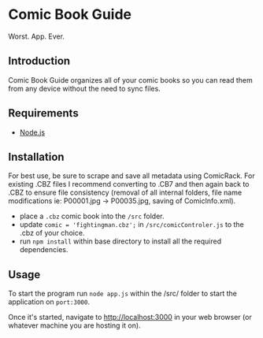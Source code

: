 # Comic Book Guide
Worst. App. Ever.

## Introduction

Comic Book Guide organizes all of your comic books so you can read them from any device without the need to sync files.

## Requirements

- [Node.js](https://nodejs.org)

## Installation

For best use, be sure to scrape and save all metadata using ComicRack.  For existing .CBZ files I recommend converting to .CB7 and then again back to .CBZ to ensure file consistency (removal of all internal folders, file name modifications ie: P00001.jpg -> P00035.jpg, saving of ComicInfo.xml).

- place a `.cbz` comic book into the `/src` folder.
- update `comic = 'fightingman.cbz';` in `/src/comicControler.js` to the .cbz of your choice.
- run `npm install` within base directory to install all the required dependencies.

## Usage

To start the program run `node app.js` within the /src/ folder to start the application on `port:3000`.

Once it's started, navigate to [http://localhost:3000](http://localhost:3000) in your web browser (or whatever machine you are hosting it on).
